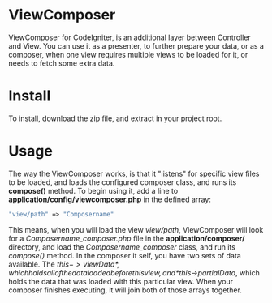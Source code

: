 ViewComposer
============

ViewComposer for CodeIgniter, is an additional layer between Controller and View. You can use it as a presenter, to further prepare your data, or as a composer, when one view requires multiple views to be loaded for it, or needs to fetch some extra data.

Install
=======

To install, download the zip file, and extract in your project root.

Usage
=====

The way the ViewComposer works, is that it "listens" for specific view files to be loaded, and loads the configured composer class, and runs its **compose()** method. To begin using it, add a line to **application/config/viewcomposer.php** in the defined array:
```php
"view/path" => "Composername"
```

This means, when you will load the view *view/path*, ViewComposer will look for a *Composername_composer.php* file in the **application/composer/** directory, and load the *Composername_composer* class, and run its *compose()* method. In the composer it self, you have two sets of data available. The *$this->viewData*, which holds all of the data loaded before this view, and *$this->partialData*, which holds the data that was loaded with this particular view. When your composer finishes executing, it will join both of those arrays together.
